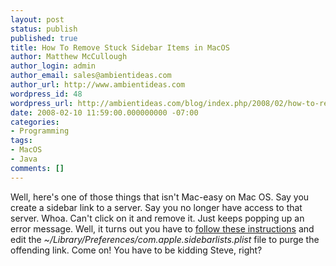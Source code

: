 ```yaml
---
layout: post
status: publish
published: true
title: How To Remove Stuck Sidebar Items in MacOS
author: Matthew McCullough
author_login: admin
author_email: sales@ambientideas.com
author_url: http://www.ambientideas.com
wordpress_id: 48
wordpress_url: http://ambientideas.com/blog/index.php/2008/02/how-to-remove-stuck-sidebar-items-in-macos/
date: 2008-02-10 11:59:00.000000000 -07:00
categories:
- Programming
tags:
- MacOS
- Java
comments: []
---
```

<p>Well, here's one of those things that isn't Mac-easy on Mac OS. Say you create a sidebar link to a server. Say you no longer have access to that server. Whoa. Can't click on it and remove it. Just keeps popping up an error message. Well, it turns out you have to <a href="http://sonicchicken.net/blog/wordpress/20070328/mac-osx-finder-the-volume-cannot-be-found/" target="_blank">follow these instructions</a> and edit the <span style="font-style: italic;">~/Library/Preferences/com.apple.sidebarlists.plist</span> file to purge the offending link. Come on! You have to be kidding Steve, right?</p><br /><br />
